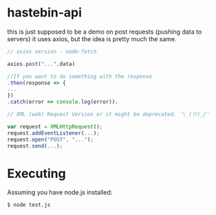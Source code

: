 # hastebin-api

this is just supposed to be a demo on post requests (pushing data to servers)
it uses axios, but the idea is pretty much the same.

```js
// axios version - node-fetch

axios.post("...",data)

//If you want to do something with the response
.then(response => {
...
})
.catch(error => console.log(error));
```

```js
// XML (web) Request Version or it might be deprecated. ¯\_(ツ)_/¯

var request = XMLHttpRequest();
request.addEventListener(...);
request.open("POST", "...");
request.send(...);
```

# Executing

Assuming you have node.js installed:

```cmd
$ node test.js
```
